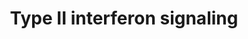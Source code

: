 ---
annotations:
- id: PW:0000209
  parent: signaling pathway
  type: Pathway Ontology
  value: Jak-Stat signaling pathway
- id: PW:0000896
  parent: signaling pathway
  type: Pathway Ontology
  value: type II interferon signaling pathway
authors:
- Thomas
- MaintBot
- Khanspers
- Ddigles
- Mkutmon
- Egonw
description: Adapted from Raza et al. (2008). This pathway is initiated by IFNG binding
  to its receptor and a subsequent phosphorylation cascade involving a number of the
  JAK and STAT family of proteins. Several transcriptionally active complexes are
  formed (STAT1 homodimer, ISGF3 complex, STAT1:STAT1:IRF9 complex) and the pathway
  culminates with the transcriptional activation of target genes. [1]  Proteins on
  this pathway have targeted assays available via the [https://assays.cancer.gov/available_assays?wp_id=WP619
  CPTAC Assay Portal]
last-edited: 2022-02-04
ndex: fdb30b71-8b61-11eb-9e72-0ac135e8bacf
organisms:
- Homo sapiens
redirect_from:
- /index.php/Pathway:WP619
- /instance/WP619
revision: null
schema-jsonld:
- '@context': https://schema.org/
  '@id': https://wikipathways.github.io/pathways/WP619.html
  '@type': Dataset
  creator:
    '@type': Organization
    name: WikiPathways
  description: Adapted from Raza et al. (2008). This pathway is initiated by IFNG
    binding to its receptor and a subsequent phosphorylation cascade involving a number
    of the JAK and STAT family of proteins. Several transcriptionally active complexes
    are formed (STAT1 homodimer, ISGF3 complex, STAT1:STAT1:IRF9 complex) and the
    pathway culminates with the transcriptional activation of target genes. [1]  Proteins
    on this pathway have targeted assays available via the [https://assays.cancer.gov/available_assays?wp_id=WP619
    CPTAC Assay Portal]
  keywords:
  - (ISGF3)
  - CIITA
  - CXCL10
  - CXCL9
  - CYBB
  - EIF2AK2
  - G1P2
  - G1P3
  - GBP1
  - HIST2H4
  - HLA-B
  - ICAM1
  - IFIT2
  - IFNA
  - IFNB1
  - IFNG
  - IFNGR1
  - IFNGR2
  - IL1B
  - IRF1
  - IRF2
  - IRF4
  - IRF8
  - IRF8 [P]
  - IRF9
  - JAK1
  - JAK2
  - NOS2A
  - OAS1
  - PRKCD
  - PSMB9
  - PTP
  - PTPN11
  - SOCS1
  - SOCS3
  - SPI1
  - STAT1
  - STAT1 [P]
  - STAT2
  - STAT2 [P]
  - TAP1
  license: CC0
  name: Type II interferon signaling
seo: CreativeWork
title: Type II interferon signaling
wpid: WP619
---